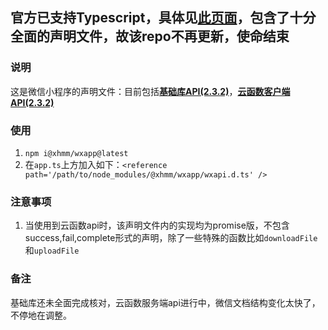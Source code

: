 ## 官方已支持Typescript，具体见[此页面](https://developers.weixin.qq.com/miniprogram/dev/devtools/edit.html)，包含了十分全面的声明文件，故该repo不再更新，使命结束

### 说明
这是微信小程序的声明文件：目前包括[**基础库API(2.3.2)**](https://developers.weixin.qq.com/miniprogram/dev/api/)，[**云函数客户端API(2.3.2)**](https://developers.weixin.qq.com/miniprogram/dev/wxcloud/reference-client-api/)
### 使用
1. `npm i@xhmm/wxapp@latest`
2. 在`app.ts`上方加入如下：`<reference path='/path/to/node_modules/@xhmm/wxapp/wxapi.d.ts' />`
### 注意事项
1. 当使用到云函数api时，该声明文件内的实现均为promise版，不包含success,fail,complete形式的声明，除了一些特殊的函数比如`downloadFile`和`uploadFile`
### 备注
基础库还未全面完成核对，云函数服务端api进行中，微信文档结构变化太快了，不停地在调整。